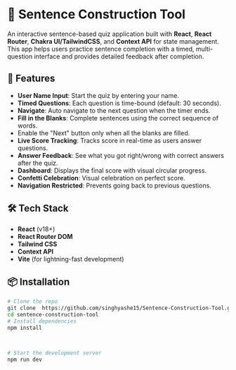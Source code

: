 # 🧠 Sentence Construction Tool 

An interactive sentence-based quiz application built with **React**, **React Router**, **Chakra UI/TailwindCSS**, and **Context API** for state management. This app helps users practice sentence completion with a timed, multi-question interface and provides detailed feedback after completion.

## 🚀 Features

- **User Name Input**: Start the quiz by entering your name.
- **Timed Questions**: Each question is time-bound (default: 30 seconds).
- **Navigate**: Auto navigate to the next question when the timer ends.
- **Fill in the Blanks**: Complete sentences using the correct sequence of words.
- Enable the "Next" button only when all the blanks are filled.
- **Live Score Tracking**: Tracks score in real-time as users answer questions.
- **Answer Feedback**: See what you got right/wrong with correct answers after the quiz.
- **Dashboard**: Displays the final score with visual circular progress.
- **Confetti Celebration**: Visual celebration on perfect score.
- **Navigation Restricted**: Prevents going back to previous questions.

## 🛠️ Tech Stack

- **React** (v18+)
- **React Router DOM**
- **Tailwind CSS**
- **Context API**
- **Vite** (for lightning-fast development)


## 📦 Installation

```bash
# Clone the repo
git clone  https://github.com/singhyashe15/Sentence-Construction-Tool.git
cd sentence-construction-tool
# Install dependencies
npm install



# Start the development server
npm run dev



